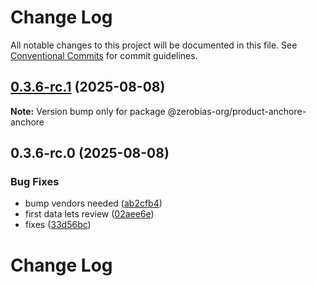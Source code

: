 # Change Log

All notable changes to this project will be documented in this file.
See [Conventional Commits](https://conventionalcommits.org) for commit guidelines.

## [0.3.6-rc.1](https://github.com/zerobias-org/product/compare/@zerobias-org/product-anchore-anchore@0.3.6-rc.0...@zerobias-org/product-anchore-anchore@0.3.6-rc.1) (2025-08-08)

**Note:** Version bump only for package @zerobias-org/product-anchore-anchore





## 0.3.6-rc.0 (2025-08-08)


### Bug Fixes

* bump vendors needed ([ab2cfb4](https://github.com/zerobias-org/product/commit/ab2cfb4a9cf2e3008e08b068f98011fec096c932))
* first data lets review ([02aee6e](https://github.com/zerobias-org/product/commit/02aee6e8c4f11675de7c63a00f4c8254a67a4dd7))
* fixes ([33d56bc](https://github.com/zerobias-org/product/commit/33d56bcaedf3fa5e3939a33c0fb57eda53539d05))





# Change Log
